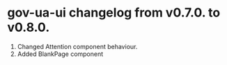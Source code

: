 # gov-ua-ui changelog from v0.7.0. to v0.8.0.

1. Changed Attention component behaviour.
2. Added BlankPage component
